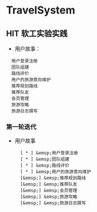# TravelSystem
## HIT 软工实验实践

 - 用户故事：
  ~~~
    用户登录注册  
    团队组建  
    路线评价  
    用户的旅游意向维护
    推荐规划路线
    推荐队友
    会员管理
    旅游攻略
    旅游日志撰写
  ~~~

### 第一轮迭代

- 用户故事
  ~~~
    [ * ] &emsp;用户登录注册
    [ * ] &emsp;团队组建
    [ * ] &emsp;路线评价
    [ * ] &emsp;用户的旅游意向维护
    [&emsp;] &emsp;推荐规划路线
    [&emsp;] &emsp;推荐队友
    [&emsp;] &emsp;会员管理
    [&emsp;] &emsp;旅游攻略
    [&emsp;] &emsp;旅游日志撰写
  ~~~

